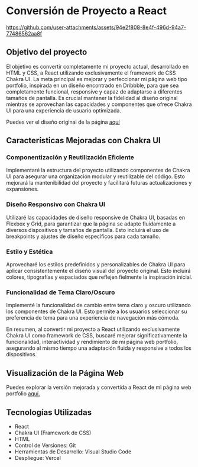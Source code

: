 # Conversión de Proyecto a React




https://github.com/user-attachments/assets/94e2f808-8e4f-496d-94a7-77486562aa8f





## Objetivo del proyecto

El objetivo es convertir completamente mi proyecto actual, desarrollado en HTML y CSS, a React utilizando exclusivamente el framework de CSS Chakra UI. La meta principal es mejorar y perfeccionar mi página web tipo portfolio, inspirada en un diseño encontrado en Dribbble, para que sea completamente funcional, responsive y capaz de adaptarse a diferentes tamaños de pantalla. Es crucial mantener la fidelidad al diseño original mientras se aprovechan las capacidades y componentes que ofrece Chakra UI para una experiencia de usuario optimizada.


Puedes ver el diseño original de la página <a href="https://dribbble.com/shots/24118939-Portfolio-Website">aquí</a>


## Características Mejoradas con Chakra UI

### Componentización y Reutilización Eficiente
Implementaré la estructura del proyecto utilizando componentes de Chakra UI para asegurar una organización modular y reutilizable del código. Esto mejorará la mantenibilidad del proyecto y facilitará futuras actualizaciones y expansiones.

### Diseño Responsivo con Chakra UI
Utilizaré las capacidades de diseño responsive de Chakra UI, basadas en Flexbox y Grid, para garantizar que la página se adapte fluidamente a diversos dispositivos y tamaños de pantalla. Esto incluirá el uso de breakpoints y ajustes de diseño específicos para cada tamaño.

### Estilo y Estética
Aprovecharé los estilos predefinidos y personalizables de Chakra UI para aplicar consistentemente el diseño visual del proyecto original. Esto incluirá colores, tipografías y espaciados que reflejen fielmente la inspiración inicial.

### Funcionalidad de Tema Claro/Oscuro
Implementé la funcionalidad de cambio entre tema claro y oscuro utilizando los componentes de Chakra UI. Esto permite a los usuarios seleccionar su preferencia de tema para una experiencia de navegación más cómoda.

En resumen, al convertir mi proyecto a React utilizando exclusivamente Chakra UI como framework de CSS, buscaré mejorar significativamente la funcionalidad, interactividad y rendimiento de mi página web portfolio, asegurando al mismo tiempo una adaptación fluida y responsive a todos los dispositivos.

## Visualización de la Página Web
Puedes explorar la versión mejorada y convertida a React de mi página web portfolio <a href="https://trabajo-final-dos.vercel.app/">aquí.</a>

## Tecnologías Utilizadas
- React
- Chakra UI (Framework de CSS)
- HTML
- Control de Versiones: Git
- Herramientas de Desarrollo: Visual Studio Code
- Despliegue: Vercel
